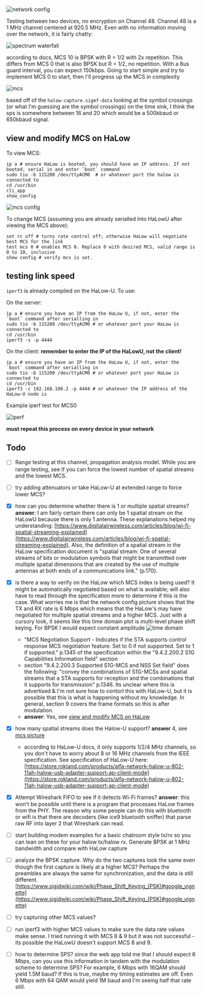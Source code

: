 ![network config](media/network-config.png)

Testing between two devices, no encryption on Channel 48. Channel 48 is a 1 MHz channel centered at 920.5 MHz. Even with no information moving over the network, it is fairly chatty:

![spectrum waterfall](media/spectrum-waterfall.png)

according to docs, MCS 10 is BPSK with R = 1/2 with 2x repetition. This differs from MCS 0 that is also BPSK but R = 1/2, no repetition. With a 8us guard interval, you can expect 150kbps. Going to start simple and try to implement MCS 0 to start, then I'll progress up the MCS in complexity

![mcs](media/mcs-nsss.png)

based off of the `halow-capture.sigmf-data` looking at the symbol crossings (or what I'm guessing are the symbol crossings) on the time sink, I think the sps is somewhere between 16 and 20 which would be a 500kbaud or 650kbaud signal.

## view and modify MCS on HaLow

To view MCS:

```
ip a # ensure HaLow is booted, you should have an IP address. If not booted, serial in and enter `boot` command
sudo tio -b 115200 /dev/ttyACM0  # or whatever port the halow is connected to
cd /usr/bin
cli_app
show_config
```

![mcs config](media/mcs-config.png)

To change MCS (assuming you are already serialled into HaLowU after viewing the MCS above):

```
set rc off # turns rate control off; otherwise HaLow will negotiate best MCS for the link
test mcs 0 # enables MCS 0. Replace 0 with desired MCS, valid range is 0 to 10, inclusive
show config # verify mcs is set.
```

## testing link speed

`iperf3` is already compiled on the HaLow-U. To use:

On the server:

```
ip a # ensure you have an IP from the HaLow U, if not, enter the `boot` command after serialling in
sudo tio -b 115200 /dev/ttyACM0 # or whatever port your HaLow is connected to
cd /usr/bin
iperf3 -s -p 4444
```

On the client: **remember to enter the IP of the HaLowU, not the client!**

```
ip a # ensure you have an IP from the HaLow U, if not, enter the `boot` command after serialling in
sudo tio -b 115200 /dev/ttyACM0 # or whatever port your HaLow is connected to
cd /usr/bin
iperf3 -c 192.168.100.2 -p 4444 # or whatever the IP address of the HaLow-U node is
```

Example iperf test for MCS0

![iperf](media/iperf.png)

**must repeat this process on every device in your network**


## Todo

- [ ] Range testing at this channel, propagation analysis model. While you are range testing, see if you can force the lowest number of spatial streams and the lowest MCS.
- [ ] try adding attenuators or take HaLow-U at extended range to force lower MCS?
- [x] how can you determine whether there is 1 or multiple spatial streams? **answer**: I am fairly certain there can only be 1 spatial stream on the HaLowU because there is only 1 antenna. These explanations helped my understanding: [https://www.digitalairwireless.com/articles/blog/wi-fi-spatial-streaming-explained](https://www.digitalairwireless.com/articles/blog/wi-fi-spatial-streaming-explained). Also, the definition of a spatial stream in the HaLow specification document is "spatial stream: One of several streams of bits or modulation symbols that might be transmitted over multiple spatial dimensions that are created by the use of multiple antennas at both ends of a communications link." (p.170).
- [x] is there a way to verify on the HaLow which MCS index is being used? It might be automatically negotiated based on what is available; will also have to read through the specification more to determine if this is the case. What worries me is that the network config picture shows that the TX and RX rate is 6 Mbps which means that the HaLow's may have negotiated for multiple spatial streams and a higher MCS. Just with a cursory look, it seems like this time domain plot is multi-level phase shift keying. For BPSK I would expect constant amplitude
![time domain](media/time-domain-halow-capture.jpg)
    - "MCS Negotiation Support - Indicates if the STA supports control response MCS negotiation feature. Set to 0 if not supported. Set to 1 if supported." p.1345 of the specification within the "9.4.2.200.2 S1G Capabilities Information field" section
    - section "9.4.2.200.3 Supported S1G-MCS and NSS Set field" does the following: "convey the combinations of S1G-MCSs and spatial streams that a STA supports for reception and the combinations that it supports for transmission" p.1346. Its unclear where this is advertised & I'm not sure how to contorl this with HaLow-U, but it is possible that this is what is happening without my knowledge. In general, section 9 covers the frame formats so this is after modulation.
    - **answer**: Yes, see [view and modify MCS on HaLow](#view-and-modify-mcs-on-halow)
- [x] how many spatial streams does the Halow-U support? **answer** 4, see [mcs picture](media/mcs-nsss.png)
    - according to HaLow-U docs, it only supports 1/2/4 MHz channels, so you don't have to worry about 8 or 16 MHz channels from the IEEE specification. See specification of HaLow-U here: [https://store.rokland.com/products/alfa-network-halow-u-802-11ah-halow-usb-adapter-support-ap-client-mode](https://store.rokland.com/products/alfa-network-halow-u-802-11ah-halow-usb-adapter-support-ap-client-mode)
- [x] Attempt Wireshark FIFO to see if it detects Wi-Fi frames? **answer**: this won't be possible until there is a program that processes HaLow frames from the PHY. The reason why some people can do this with bluetooth or wifi is that there are decoders (like ice9 bluetooth sniffer) that parse raw RF into layer 2 that Wireshark can read.
- [ ] start building modem examples for a basic chatroom style tx/rx so you can lean on these for your halow tx/halow rx. Generate BPSK at 1 MHz bandwidth and compare with HaLow capture
- [ ] analyze the BPSK capture. Why do the two captures look the same even though the first capture is likely at a higher MCS? Perhaps the preambles are always the same for synchronization, and the data is still different. [https://www.sigidwiki.com/wiki/Phase_Shift_Keying_(PSK)#google_vignette](https://www.sigidwiki.com/wiki/Phase_Shift_Keying_(PSK)#google_vignette)
- [ ] try capturing other MCS values?
- [ ] run iperf3 with higher MCS values to make sure the data rate values make sense. I tried running it with MCS 8 & 9 but it was not successful - its possible the HaLowU doesn't support MCS 8 and 9.
- [ ] how to determine SPS? since the web app told me that I should expect 6 Mbps, can you use this information in tandem with the modulation scheme to determine SPS? For example, 6 Mbps with 16QAM should yield 1.5M baud? If this is true, maybe my timing estimates are off. Even 6 Mbps with 64 QAM would yield 1M baud and I'm seeing half that rate still.

